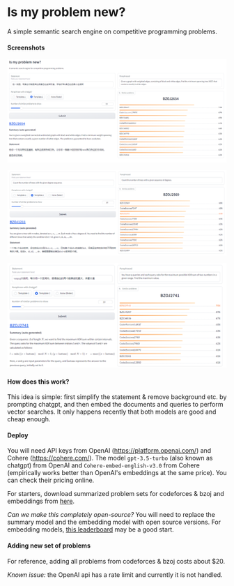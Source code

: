 # Is my problem new?
A simple semantic search engine on competitive programming problems.

#### Screenshots

![](screenshots/demo1.png)

![](screenshots/demo0.png)

![](screenshots/demo2.png)

#### How does this work?

This idea is simple: first simplify the statement & remove background etc. by prompting chatgpt, and then embed the documents and queries to perform vector searches. It only happens recently that both models are good and cheap enough.

#### Deploy

You will need API keys from OpenAI (https://platform.openai.com/) and Cohere (https://cohere.com/). The model `gpt-3.5-turbo` (also known as chatgpt) from OpenAI and `Cohere-embed-english-v3.0` from Cohere (empirically works better than OpenAI's embeddings at the same price). You can check their pricing online.

For starters, download summarized problem sets for codeforces & bzoj and embeddings from [here]().

*Can we make this completely open-source?* You will need to replace the summary model and the embedding model with open source versions. For embedding models, [this leaderboard](https://huggingface.co/spaces/mteb/leaderboard) may be a good start.

#### Adding new set of problems



For reference, adding all problems from codeforces & bzoj costs about $20.

*Known issue:* the OpenAI api has a rate limit and currently it is not handled.

